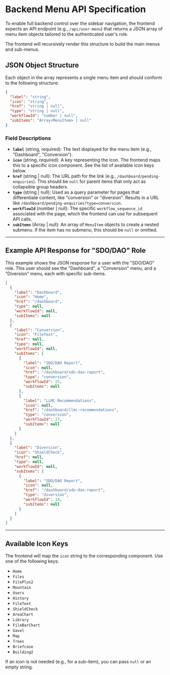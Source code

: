 # Backend Menu API Specification

To enable full backend control over the sidebar navigation, the frontend expects an API endpoint (e.g., `/api/user-menu`) that returns a JSON array of menu item objects tailored to the authenticated user's role.

The frontend will recursively render this structure to build the main menus and sub-menus.

## JSON Object Structure

Each object in the array represents a single menu item and should conform to the following structure:

```json
{
  "label": "string",
  "icon": "string",
  "href": "string | null",
  "type": "string | null",
  "workflowId": "number | null",
  "subItems": "Array<MenuItem> | null"
}
```

### Field Descriptions

- **`label`** (string, required): The text displayed for the menu item (e.g., "Dashboard", "Conversion").
- **`icon`** (string, required): A key representing the icon. The frontend maps this to a specific icon component. See the list of available icon keys below.
- **`href`** (string | null): The URL path for the link (e.g., `/dashboard/pending-enquiries`). This should be `null` for parent items that only act as collapsible group headers.
- **`type`** (string | null): Used as a query parameter for pages that differentiate content, like "conversion" or "diversion". Results in a URL like `/dashboard/pending-enquiries?type=conversion`.
- **`workflowId`** (number | null): The specific `workflow_sequence_id` associated with the page, which the frontend can use for subsequent API calls.
- **`subItems`** (Array | null): An array of `MenuItem` objects to create a nested submenu. If the item has no submenu, this should be `null` or omitted.

---

## Example API Response for "SDO/DAO" Role

This example shows the JSON response for a user with the "SDO/DAO" role. This user should see the "Dashboard", a "Conversion" menu, and a "Diversion" menu, each with specific sub-items.

```json
[
  {
    "label": "Dashboard",
    "icon": "Home",
    "href": "/dashboard",
    "type": null,
    "workflowId": null,
    "subItems": null
  },
  {
    "label": "Conversion",
    "icon": "FileText",
    "href": null,
    "type": null,
    "workflowId": null,
    "subItems": [
      {
        "label": "SDO/DAO Report",
        "icon": null,
        "href": "/dashboard/sdo-dao-report",
        "type": "conversion",
        "workflowId": 25,
        "subItems": null
      },
      {
        "label": "LLMC Recommendations",
        "icon": null,
        "href": "/dashboard/llmc-recommendations",
        "type": "conversion",
        "workflowId": 27,
        "subItems": null
      }
    ]
  },
  {
    "label": "Diversion",
    "icon": "ShieldCheck",
    "href": null,
    "type": null,
    "workflowId": null,
    "subItems": [
      {
        "label": "SDO/DAO Report",
        "icon": null,
        "href": "/dashboard/sdo-dao-report",
        "type": "diversion",
        "workflowId": 18,
        "subItems": null
      }
    ]
  }
]
```

---

## Available Icon Keys

The frontend will map the `icon` string to the corresponding component. Use one of the following keys:

- `Home`
- `Files`
- `FilePlus2`
- `Mountain`
- `Users`
- `History`
- `FileText`
- `ShieldCheck`
- `AreaChart`
- `Library`
- `FileBarChart`
- `Gavel`
- `Map`
- `Trees`
- `Briefcase`
- `Building2`

If an icon is not needed (e.g., for a sub-item), you can pass `null` or an empty string.
